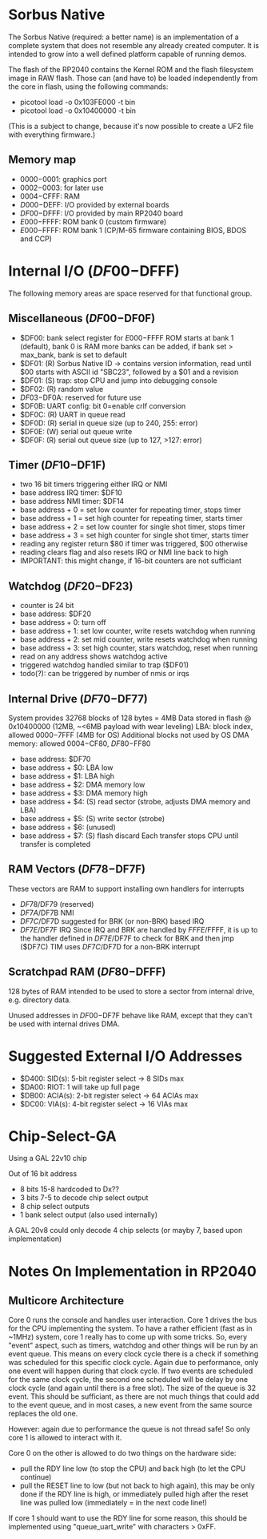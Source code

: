 Sorbus Native
=============

The Sorbus Native (required: a better name) is an implementation of a complete
system that does not resemble any already created computer. It is intended to
grow into a well defined platform capable of running demos.

The flash of the RP2040 contains the Kernel ROM and the flash filesystem image
in RAW flash. Those can (and have to) be loaded independently from the core in
flash, using the following commands:

- picotool load -o 0x103FE000 -t bin <kernel>
- picotool load -o 0x10400000 -t bin <filesystem>

(This is a subject to change, because it's now possible to create a UF2 file
with everything firmware.)


Memory map
----------
- $0000-$0001: graphics port
- $0002-$0003: for later use
- $0004-$CFFF: RAM
- $D000-$DEFF: I/O provided by external boards
- $DF00-$DFFF: I/O provided by main RP2040 board
- $E000-$FFFF: ROM bank 0 (custom firmware)
- $E000-$FFFF: ROM bank 1 (CP/M-65 firmware containing BIOS, BDOS and CCP)


Internal I/O ($DF00-$DFFF)
==========================
The following memory areas are space reserved for that functional group.


Miscellaneous ($DF00-$DF0F)
---------------------------
- $DF00: bank select register for $E000-$FFFF
         ROM starts at bank 1 (default), bank 0 is RAM
         more banks can be added, if bank set > max_bank, bank is set to default
- $DF01: (R) Sorbus Native ID -> contains version information, read until $00
         starts with ASCII id "SBC23", followed by a $01 and a revision
- $DF01: (S) trap: stop CPU and jump into debugging console
- $DF02: (R) random value
- $DF03-$DF0A: reserved for future use
- $DF0B: UART config: bit 0=enable crlf conversion
- $DF0C: (R) UART in queue read
- $DF0D: (R) serial in queue size (up to 240, 255: error)
- $DF0E: (W) serial out queue write
- $DF0F: (R) serial out queue size (up to 127, >127: error)


Timer ($DF10-$DF1F)
-------------------
- two 16 bit timers triggering either IRQ or NMI
- base address IRQ timer: $DF10
- base address NMI timer: $DF14
- base address + 0 = set low counter for repeating timer, stops timer
- base address + 1 = set high counter for repeating timer, starts timer
- base address + 2 = set low counter for single shot timer, stops timer
- base address + 3 = set high counter for single shot timer, starts timer
- reading any register return $80 if timer was triggered, $00 otherwise
- reading clears flag and also resets IRQ or NMI line back to high
- IMPORTANT: this might change, if 16-bit counters are not sufficiant


Watchdog ($DF20-$DF23)
----------------------
- counter is 24 bit
- base address: $DF20
- base address + 0: turn off
- base address + 1: set low counter, write resets watchdog when running
- base address + 2: set mid counter, write resets watchdog when running
- base address + 3: set high counter, stars watchdog, reset when running
- read on any address shows watchdog active
- triggered watchdog handled similar to trap ($DF01)
- todo(?): can be triggered by number of nmis or irqs


Internal Drive ($DF70-$DF77)
----------------------------
System provides 32768 blocks of 128 bytes = 4MB
Data stored in flash @ 0x10400000 (12MB, ~<6MB payload with wear leveling)
LBA: block index, allowed $0000-$7FFF (4MB for OS)
Additional blocks not used by OS
DMA memory: allowed $0004-$CF80, $DF80-$FF80
- base address: $DF70
- base address + $0: LBA low
- base address + $1: LBA high
- base address + $2: DMA memory low
- base address + $3: DMA memory high
- base address + $4: (S) read sector (strobe, adjusts DMA memory and LBA)
- base address + $5: (S) write sector (strobe)
- base address + $6: (unused)
- base address + $7: (S) flash discard
Each transfer stops CPU until transfer is completed


RAM Vectors ($DF78-$DF7F)
-------------------------
These vectors are RAM to support installing own handlers for interrupts
- $DF78/$DF79 (reserved)
- $DF7A/$DF7B NMI
- $DF7C/$DF7D suggested for BRK (or non-BRK) based IRQ
- $DF7E/$DF7F IRQ
Since IRQ and BRK are handled by $FFFE/$FFFF, it is up to the handler
defined in $DF7E/$DF7F to check for BRK and then jmp ($DF7C)
TIM uses $DF7C/$DF7D for a non-BRK interrupt


Scratchpad RAM ($DF80-$DFFF)
----------------------------
128 bytes of RAM intended to be used to store a sector from internal drive,
e.g. directory data.


Unused addresses in $DF00-$DF7F behave like RAM, except that they can't be
used with internal drives DMA.


Suggested External I/O Addresses
================================
- $D400: SID(s): 5-bit register select -> 8 SIDs max
- $DA00: RIOT: 1 will take up full page
- $DB00: ACIA(s): 2-bit register select -> 64 ACIAs max
- $DC00: VIA(s): 4-bit register select -> 16 VIAs max


Chip-Select-GA
==============
Using a GAL 22v10 chip

Out of 16 bit address
- 8 bits 15-8 hardcoded to Dx??
- 3 bits 7-5 to decode chip select output
- 8 chip select outputs
- 1 bank select output (also used internally)

A GAL 20v8 could only decode 4 chip selects
(or mayby 7, based upon implementation)


Notes On Implementation in RP2040
=================================

Multicore Architecture
----------------------
Core 0 runs the console and handles user interaction. Core 1 drives the
bus for the CPU implementing the system. To have a rather efficient
(fast as in ~1MHz) system, core 1 really has to come up with some tricks.
So, every "event" aspect, such as timers, watchdog and other things will
be run by an event queue. This means on every clock cycle there is a
check if something was scheduled for this specific clock cycle. Again
due to performance, only one event will happen during that clock cycle.
If two events are scheduled for the same clock cycle, the second one
scheduled will be delay by one clock cycle (and again until there is a
free slot). The size of the queue is 32 event. This should be sufficiant,
as there are not much things that could add to the event queue, and in
most cases, a new event from the same source replaces the old one.

However: again due to performance the queue is not thread safe! So only
core 1 is allowed to interact with it.

Core 0 on the other is allowed to do two things on the hardware side:
- pull the RDY line low (to stop the CPU) and back high (to let the CPU
  continue)
- pull the RESET line to low (but not back to high again), this may be
  only done if the RDY line is high, or immediately pulled high after
  the reset line was pulled low (immediately = in the next code line!)

If core 1 should want to use the RDY line for some reason, this should
be implemented using "queue_uart_write" with characters > 0xFF.
